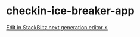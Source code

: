 # checkin-ice-breaker-app

[Edit in StackBlitz next generation editor ⚡️](https://stackblitz.com/~/github.com/shriramcs/checkin-ice-breaker-app)